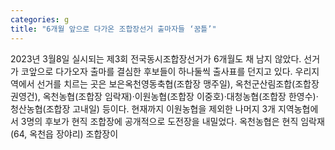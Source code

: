 ```yaml
---
categories: g
title: "6개월 앞으로 다가온 조합장선거 출마자들 ‘꿈틀’"
---
```

2023년 3월8일 실시되는 제3회 전국동시조합장선거가 6개월도 채 남지 않았다. 선거가 코앞으로 다가오자 출마를 결심한 후보들이 하나둘씩 출사표를 던지고 있다. 우리지역에서 선거를 치르는 곳은 보은옥천영동축협(조합장 맹주일), 옥천군산림조합(조합장 권영건), 옥천농협(조합장 임락재)·이원농협(조합장 이중호)·대청농협(조합장 한영수)·청산농협(조합장 고내일) 등이다. 현재까지 이원농협을 제외한 나머지 3개 지역농협에서 3명의 후보가 현직 조합장에 공개적으로 도전장을 내밀었다. 옥천농협은 현직 임락재(64, 옥천읍 장야리) 조합장이